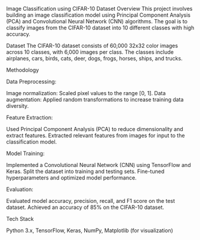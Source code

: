 Image Classification using CIFAR-10 Dataset
Overview
This project involves building an image classification model using Principal Component Analysis (PCA) and Convolutional Neural Network (CNN) algorithms. The goal is to classify images from the CIFAR-10 dataset into 10 different classes with high accuracy.

Dataset
The CIFAR-10 dataset consists of 60,000 32x32 color images across 10 classes, with 6,000 images per class. The classes include airplanes, cars, birds, cats, deer, dogs, frogs, horses, ships, and trucks.

Methodology

Data Preprocessing:

Image normalization: Scaled pixel values to the range [0, 1].
Data augmentation: Applied random transformations to increase training data diversity.

Feature Extraction:

Used Principal Component Analysis (PCA) to reduce dimensionality and extract features.
Extracted relevant features from images for input to the classification model.

Model Training:

Implemented a Convolutional Neural Network (CNN) using TensorFlow and Keras.
Split the dataset into training and testing sets.
Fine-tuned hyperparameters and optimized model performance.

Evaluation:

Evaluated model accuracy, precision, recall, and F1 score on the test dataset.
Achieved an accuracy of 85% on the CIFAR-10 dataset.

Tech Stack

Python 3.x,
TensorFlow,
Keras,
NumPy,
Matplotlib (for visualization)
